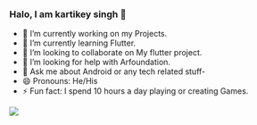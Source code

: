 ### Halo, I am kartikey singh 👋

- 🔭 I’m currently working on my Projects.
- 🌱 I’m currently learning Flutter.
- 👯 I’m looking to collaborate on My flutter project.
- 🤔 I’m looking for help with Arfoundation.
- 💬 Ask me about Android or any tech related stuff-
- 😄 Pronouns: He/His
- ⚡ Fun fact: I spend 10 hours a day playing or creating Games.

 <img src = "https://github-readme-stats.vercel.app/api?username=kartikey4474&&show_icons=true&title_color=ffffff&icon_color=bb2acf&text_color=daf7dc&bg_color=151515">
